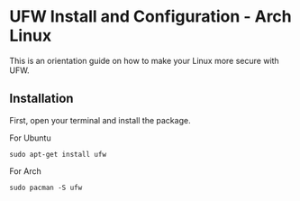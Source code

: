 # UFW Install and Configuration - Arch Linux
This is an orientation guide on how to make your Linux more secure with UFW.

## Installation

First, open your terminal and install the package. 

For Ubuntu
~~~
sudo apt-get install ufw
~~~
For Arch  

~~~
sudo pacman -S ufw
~~~
